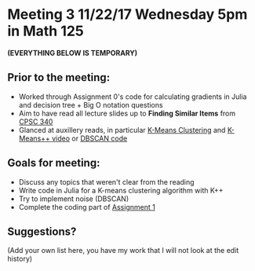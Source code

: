   # Meeting 3 11/22/17 Wednesday 5pm in Math 125
  
 **(EVERYTHING BELOW IS TEMPORARY)**
  

  ## Prior to the meeting: 

* Worked through Assignment 0's code for calculating gradients in Julia and decision tree + Big O notation questions
* Aim to have read all lecture slides up to **Finding Similar Items** from [CPSC 340](https://www.cs.ubc.ca/~schmidtm/Courses/340-F17/)
* Glanced at auxillery reads, in particular [K-Means Clustering](https://www.naftaliharris.com/blog/visualizing-k-means-clustering/)
and [K-Means++ video](https://www.youtube.com/watch?v=BIQDlmZDuf8) or [DBSCAN code](https://en.wikipedia.org/wiki/DBSCAN)

## Goals for meeting:

* Discuss any topics that weren't clear from the reading
* Write code in Julia for a K-means clustering algorithm with K++
* Try to implement noise (DBSCAN)
* Complete the coding part of [Assignment 1](https://www.cs.ubc.ca/~schmidtm/Courses/340-F17/a1.pdf)

## Suggestions? 

(Add your own list here, you have my work that I will not look at the edit history)
